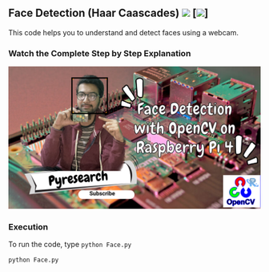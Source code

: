 ## Face Detection (Haar Caascades) [![](https://img.shields.io/github/license/sourcerer-io/hall-of-fame.svg?colorB=ff0000)](https://github.com/noorkhokhar99/FaceDetection/blob/master/LICENSE.txt)  [![](https://img.shields.io/badge/Noor-khokhar-brightgreen.svg?colorB=ff0000)]
This code helps you to understand and detect faces using a webcam.

### Watch the Complete Step by Step Explanation

[![Watch the video](https://github.com/noorkhokhar99/face-detection-report/blob/master/Subscribe%20(3).png)](https://www.youtube.com/watch?v=QbBPBnjn8XM)





### Execution
To run the code, type `python Face.py`

```
python Face.py
```
